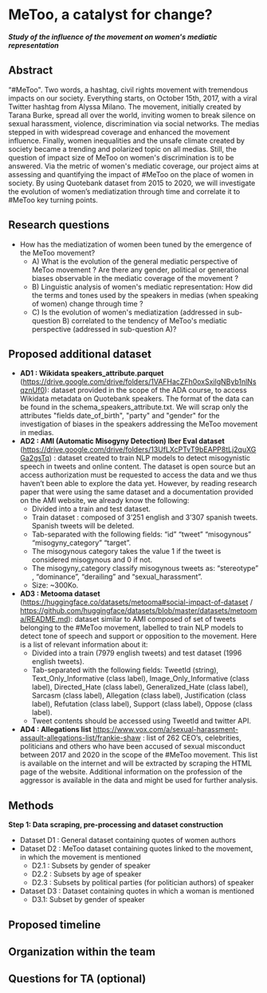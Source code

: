 # MeToo, a catalyst for change?
___Study of the influence of the movement on women's mediatic representation___
## Abstract
“#MeToo". Two words, a hashtag, civil rights movement with tremendous impacts on our society. Everything starts, on October 15th, 2017, with a viral Twitter hashtag from Alyssa Milano. The movement, initially created by Tarana Burke, spread all over the world, inviting women to break silence on sexual harassment, violence, discrimination via social networks. The medias stepped in with widespread coverage and enhanced the movement influence. Finally, women inequalities and the unsafe climate created by society became a trending and polarized topic on all medias. Still, the question of impact size of MeToo on women's discrimination is to be answered. Via the metric of women's mediatic coverage, our project aims at assessing and quantifying the impact of #MeToo on the place of women in society. By using Quotebank dataset from 2015 to 2020, we will investigate the evolution of women’s mediatization through time and correlate it to #MeToo key turning points.

## Research questions
* How has the mediatization of women been tuned by the emergence of the MeToo movement?
    * A) What is the evolution of the general mediatic perspective of MeToo movement ? Are there any gender, political or generational biases observable in the mediatic coverage of the movement ? 
    * B) Linguistic analysis of women's mediatic representation: How did the terms and tones used by the speakers in medias (when speaking of women) change through time ?
    * C) Is the evolution of women's mediatization (addressed in sub-question B) correlated to the tendency of MeToo's mediatic perspective (addressed in sub-question A)? 

## Proposed additional dataset
*  **AD1 : Wikidata speakers_attribute.parquet** (https://drive.google.com/drive/folders/1VAFHacZFh0oxSxilgNByb1nlNsqznUf0): dataset provided in the scope of the ADA course, to access Wikidata metadata on Quotebank speakers. The format of the data can be found in the schema_speakers_attribute.txt. We will scrap only the attributes "fields date_of_birth", "party" and "gender" for the investigation of biases in the speakers addressing the MeToo movement in medias.
*  **AD2 : AMI (Automatic Misogyny Detection) Iber Eval dataset** (https://drive.google.com/drive/folders/13UfLXcPTvT9bEAPP8tLj2quXGGa2gsTq) : dataset created to train NLP models to detect misogynistic speech in tweets and online content. The dataset is open source but an access authorization must be requested to access the data and we thus haven’t been able to explore the data yet. However, by reading research paper that were using the same dataset and a documentation provided on the AMI website, we already know the following:
    * Divided into a train and test dataset.
    * Train dataset : composed of 3’251 english and 3’307 spanish tweets. Spanish tweets will be deleted.
    * Tab-separated with the following fields: “id” “tweet” “misogynous” “misogyny_category” “target”.
    * The misogynous category takes the value 1 if the tweet is considered misogynous and 0 if not.
    * The misogyny_category classify misogynous tweets as: “stereotype” , “dominance”, “derailing” and “sexual_harassment”.
    * Size: ~300Ko.
* **AD3 : Metooma dataset** (https://huggingface.co/datasets/metooma#social-impact-of-dataset / https://github.com/huggingface/datasets/blob/master/datasets/metooma/README.md): dataset similar to AMI composed of set of tweets belonging to the #MeToo movement, labelled to train NLP models to detect tone of speech and support or opposition to the movement. Here is a list of relevant information about it:
    *  Divided into a train (7979 english tweets) and test dataset (1996 english tweets).
    * Tab-separated with the following fields: TweetId (string), Text_Only_Informative (class label), Image_Only_Informative (class label), Directed_Hate (class label), Generalized_Hate (class label), Sarcasm (class label), Allegation (class label), Justification (class label), Refutation (class label), Support (class label), Oppose (class label).
    * Tweet contents should be accessed using TweetId and twitter API.
* **AD4 : Allegations list** https://www.vox.com/a/sexual-harassment-assault-allegations-list/frankie-shaw : list of 262 CEO’s, celebrities, politicians and others who have been accused of sexual misconduct between 2017 and 2020 in the scope of the #MeToo movement. This list is available on the internet and will be extracted by scraping the HTML page of the website. Additional information on the profession of the aggressor is available in the data and might be used for further analysis. 

## Methods
**Step 1: Data scraping, pre-processing and dataset construction**
- Dataset D1 : General dataset containing quotes of women authors
- Dataset D2 : MeToo dataset containing quotes linked to the movement, in which the movement is mentioned
	- D2.1 : Subsets by gender of speaker
	- D2.2 : Subsets by age of speaker
	- D2.3 : Subsets by political parties (for politician authors) of speaker
- Dataset D3 : Dataset containing quotes in which a woman is mentioned
    - D3.1: Subset by gender of speaker


## Proposed timeline

## Organization within the team
## Questions for TA (optional)


